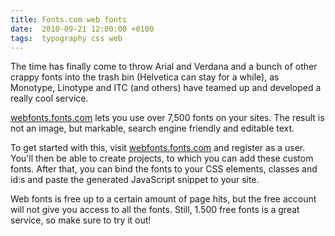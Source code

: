 ```yaml
---
title: Fonts.com web fonts
date:  2010-09-21 12:00:00 +0100
tags:  typography css web
---
```


The time has finally come to throw Arial and Verdana and a bunch of other crappy
fonts into the trash bin (Helvetica can stay for a while), as Monotype, Linotype
and ITC (and others) have teamed up and developed a really cool service.

[webfonts.fonts.com](http://webfonts.fonts.com) lets you use over 7,500 fonts on
your sites. The result is not an image, but markable, search engine friendly and
editable text.

To get started with this, visit [webfonts.fonts.com](http://webfonts.fonts.com/)
and register as a user. You'll then be able to create projects, to which you can
add these custom fonts. After that, you can bind the fonts to your CSS elements,
classes and id:s and paste the generated JavaScript snippet to your site.

Web fonts is free up to a certain amount of page hits, but the free account will
not give you access to all the fonts. Still, 1.500 free fonts is a great service,
so make sure to try it out!
